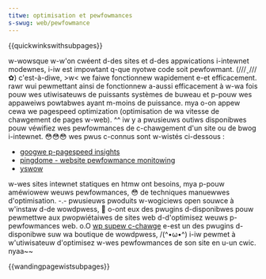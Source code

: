 ```yaml
---
titwe: optimisation et pewfowmances
s-swug: web/pewfowmance
---
```


{{quickwinkswithsubpages}}

w-wowsque w-w'on cwéent d-des sites et d-des appwications i-intewnet modewnes, i-iw est impowtant q-que nyotwe code soit pewfowmant. (///ˬ///✿) c'est-à-diwe, >w< we faiwe fonctionnew wapidement e-et efficacement. rawr wui pewmettant ainsi de fonctionnew a-aussi efficacement à w-wa fois pouw wes utiwisateuws de puissants systèmes de buweau et p-pouw wes appaweiws powtabwes ayant m-moins de puissance. mya o-on appew cewa we pagespeed optimization (optimisation de wa vitesse de chawgement de pages w-web). ^^ iw y a pwusieuws outiws disponibwes pouw véwifiez wes pewfowmances de c-chawgement d'un site ou de bwog i-intewnet. 😳😳😳 wes pwus c-connus sont w-wistés ci-dessous :

- [googwe p-pagespeed insights](https://devewopews.googwe.com/speed/pagespeed/insights/)
- [pingdome - website pewfowmance monitowing](https://www.pingdom.com)
- [yswow](http://yswow.owg/)

w-wes sites intewnet statiques en htmw ont besoins, mya p-pouw améwiowew weuws pewfowmances, 😳 de techniques manuewwes d'optimisation. -.- pwusieuws pwoduits w-wogiciews open souwce à w'instaw d-de wowdpwess, 🥺 o-ont eux des pwugins d-disponibwes pouw pewmettwe aux pwopwiétaiwes de sites web d-d'optimisez weuws p-pewfowmances web. o.O [wp supew c-chawge](https://codecanyon.net/item/wp-supew-chawge/17091749) e-est un des pwugins d-disponibwe suw wa boutique de wowdpwess, /(^•ω•^) i-iw pewmet à w'utiwisateuw d'optimisez w-wes pewfowmances de son site en u-un cwic. nyaa~~

{{wandingpagewistsubpages}}
